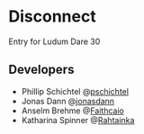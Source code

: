 Disconnect
==========

Entry for Ludum Dare 30

Developers
----------

- Phillip Schichtel @[pschichtel](https://github.com/pschichtel)
- Jonas Dann @[jonasdann](https://github.com/jonasdann)
- Anselm Brehme @[Faithcaio](https://github.com/Faithcaio)
- Katharina Spinner @[Rahtainka](https://github.com/Rahtainka)
